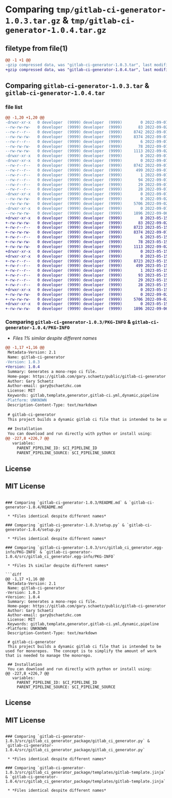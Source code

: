 # Comparing `tmp/gitlab-ci-generator-1.0.3.tar.gz` & `tmp/gitlab-ci-generator-1.0.4.tar.gz`

## filetype from file(1)

```diff
@@ -1 +1 @@
-gzip compressed data, was "gitlab-ci-generator-1.0.3.tar", last modified: Wed Sep  7 16:43:48 2022, max compression
+gzip compressed data, was "gitlab-ci-generator-1.0.4.tar", last modified: Mon May 15 17:33:34 2023, max compression
```

## Comparing `gitlab-ci-generator-1.0.3.tar` & `gitlab-ci-generator-1.0.4.tar`

### file list

```diff
@@ -1,20 +1,20 @@
-drwxr-xr-x   0 developer  (9999) developer  (9999)        0 2022-09-07 16:43:48.754757 gitlab-ci-generator-1.0.3/
--rw-rw-rw-   0 developer  (9999) developer  (9999)       83 2022-09-02 17:24:19.000000 gitlab-ci-generator-1.0.3/MANIFEST.in
--rw-r--r--   0 developer  (9999) developer  (9999)     8742 2022-09-07 16:43:48.754757 gitlab-ci-generator-1.0.3/PKG-INFO
--rw-rw-rw-   0 developer  (9999) developer  (9999)     8374 2022-09-07 16:43:31.000000 gitlab-ci-generator-1.0.3/README.md
--rw-r--r--   0 developer  (9999) developer  (9999)        6 2022-09-07 16:43:48.000000 gitlab-ci-generator-1.0.3/VERSION.txt
--rw-rw-rw-   0 developer  (9999) developer  (9999)       78 2022-09-07 16:43:48.754757 gitlab-ci-generator-1.0.3/setup.cfg
--rw-rw-rw-   0 developer  (9999) developer  (9999)     1113 2022-09-02 17:24:19.000000 gitlab-ci-generator-1.0.3/setup.py
-drwxr-xr-x   0 developer  (9999) developer  (9999)        0 2022-09-07 16:43:48.754757 gitlab-ci-generator-1.0.3/src/
-drwxr-xr-x   0 developer  (9999) developer  (9999)        0 2022-09-07 16:43:48.754757 gitlab-ci-generator-1.0.3/src/gitlab_ci_generator.egg-info/
--rw-r--r--   0 developer  (9999) developer  (9999)     8742 2022-09-07 16:43:48.000000 gitlab-ci-generator-1.0.3/src/gitlab_ci_generator.egg-info/PKG-INFO
--rw-r--r--   0 developer  (9999) developer  (9999)      499 2022-09-07 16:43:48.000000 gitlab-ci-generator-1.0.3/src/gitlab_ci_generator.egg-info/SOURCES.txt
--rw-r--r--   0 developer  (9999) developer  (9999)        1 2022-09-07 16:43:48.000000 gitlab-ci-generator-1.0.3/src/gitlab_ci_generator.egg-info/dependency_links.txt
--rw-r--r--   0 developer  (9999) developer  (9999)       94 2022-09-07 16:43:48.000000 gitlab-ci-generator-1.0.3/src/gitlab_ci_generator.egg-info/entry_points.txt
--rw-r--r--   0 developer  (9999) developer  (9999)       29 2022-09-07 16:43:48.000000 gitlab-ci-generator-1.0.3/src/gitlab_ci_generator.egg-info/requires.txt
--rw-r--r--   0 developer  (9999) developer  (9999)       28 2022-09-07 16:43:48.000000 gitlab-ci-generator-1.0.3/src/gitlab_ci_generator.egg-info/top_level.txt
-drwxr-xr-x   0 developer  (9999) developer  (9999)        0 2022-09-07 16:43:48.754757 gitlab-ci-generator-1.0.3/src/gitlab_ci_generator_package/
--rw-rw-rw-   0 developer  (9999) developer  (9999)        0 2022-09-02 17:24:19.000000 gitlab-ci-generator-1.0.3/src/gitlab_ci_generator_package/__init__.py
--rw-rw-rw-   0 developer  (9999) developer  (9999)     5706 2022-09-02 17:24:19.000000 gitlab-ci-generator-1.0.3/src/gitlab_ci_generator_package/gitlab_ci_generator.py
-drwxr-xr-x   0 developer  (9999) developer  (9999)        0 2022-09-07 16:43:48.754757 gitlab-ci-generator-1.0.3/src/gitlab_ci_generator_package/templates/
--rw-rw-rw-   0 developer  (9999) developer  (9999)     1896 2022-09-06 14:08:49.000000 gitlab-ci-generator-1.0.3/src/gitlab_ci_generator_package/templates/gitlab-template.jinja
+drwxr-xr-x   0 developer  (9999) developer  (9999)        0 2023-05-15 17:33:34.066469 gitlab-ci-generator-1.0.4/
+-rw-rw-rw-   0 developer  (9999) developer  (9999)       83 2022-09-02 17:24:19.000000 gitlab-ci-generator-1.0.4/MANIFEST.in
+-rw-r--r--   0 developer  (9999) developer  (9999)     8723 2023-05-15 17:33:34.066469 gitlab-ci-generator-1.0.4/PKG-INFO
+-rw-rw-rw-   0 developer  (9999) developer  (9999)     8374 2022-09-07 16:43:31.000000 gitlab-ci-generator-1.0.4/README.md
+-rw-r--r--   0 developer  (9999) developer  (9999)        6 2023-05-15 17:33:33.000000 gitlab-ci-generator-1.0.4/VERSION.txt
+-rw-rw-rw-   0 developer  (9999) developer  (9999)       78 2023-05-15 17:33:34.066469 gitlab-ci-generator-1.0.4/setup.cfg
+-rw-rw-rw-   0 developer  (9999) developer  (9999)     1113 2022-09-02 17:24:19.000000 gitlab-ci-generator-1.0.4/setup.py
+drwxr-xr-x   0 developer  (9999) developer  (9999)        0 2023-05-15 17:33:34.066469 gitlab-ci-generator-1.0.4/src/
+drwxr-xr-x   0 developer  (9999) developer  (9999)        0 2023-05-15 17:33:34.066469 gitlab-ci-generator-1.0.4/src/gitlab_ci_generator.egg-info/
+-rw-r--r--   0 developer  (9999) developer  (9999)     8723 2023-05-15 17:33:34.000000 gitlab-ci-generator-1.0.4/src/gitlab_ci_generator.egg-info/PKG-INFO
+-rw-r--r--   0 developer  (9999) developer  (9999)      499 2023-05-15 17:33:34.000000 gitlab-ci-generator-1.0.4/src/gitlab_ci_generator.egg-info/SOURCES.txt
+-rw-r--r--   0 developer  (9999) developer  (9999)        1 2023-05-15 17:33:34.000000 gitlab-ci-generator-1.0.4/src/gitlab_ci_generator.egg-info/dependency_links.txt
+-rw-r--r--   0 developer  (9999) developer  (9999)       93 2023-05-15 17:33:34.000000 gitlab-ci-generator-1.0.4/src/gitlab_ci_generator.egg-info/entry_points.txt
+-rw-r--r--   0 developer  (9999) developer  (9999)       29 2023-05-15 17:33:34.000000 gitlab-ci-generator-1.0.4/src/gitlab_ci_generator.egg-info/requires.txt
+-rw-r--r--   0 developer  (9999) developer  (9999)       28 2023-05-15 17:33:34.000000 gitlab-ci-generator-1.0.4/src/gitlab_ci_generator.egg-info/top_level.txt
+drwxr-xr-x   0 developer  (9999) developer  (9999)        0 2023-05-15 17:33:34.066469 gitlab-ci-generator-1.0.4/src/gitlab_ci_generator_package/
+-rw-rw-rw-   0 developer  (9999) developer  (9999)        0 2022-09-02 17:24:19.000000 gitlab-ci-generator-1.0.4/src/gitlab_ci_generator_package/__init__.py
+-rw-rw-rw-   0 developer  (9999) developer  (9999)     5706 2022-09-02 17:24:19.000000 gitlab-ci-generator-1.0.4/src/gitlab_ci_generator_package/gitlab_ci_generator.py
+drwxr-xr-x   0 developer  (9999) developer  (9999)        0 2023-05-15 17:33:34.066469 gitlab-ci-generator-1.0.4/src/gitlab_ci_generator_package/templates/
+-rw-rw-rw-   0 developer  (9999) developer  (9999)     1896 2022-09-06 14:08:49.000000 gitlab-ci-generator-1.0.4/src/gitlab_ci_generator_package/templates/gitlab-template.jinja
```

### Comparing `gitlab-ci-generator-1.0.3/PKG-INFO` & `gitlab-ci-generator-1.0.4/PKG-INFO`

 * *Files 1% similar despite different names*

```diff
@@ -1,17 +1,16 @@
 Metadata-Version: 2.1
 Name: gitlab-ci-generator
-Version: 1.0.3
+Version: 1.0.4
 Summary: Generates a mono-repo ci file.
 Home-page: https://gitlab.com/gary.schaetz/public/gitlab-ci-generator
 Author: Gary Schaetz
 Author-email: gary@schaetzkc.com
 License: MIT
 Keywords: gitlab,template,generator,gitlab-ci.yml,dynamic,pipeline
-Platform: UNKNOWN
 Description-Content-Type: text/markdown
 
 # gitlab-ci-generator
 This project builds a dynamic gitlab ci file that is intended to be used for monorepos.  The concept is to simplify the amount of work that is needed to manage the monorepo.
 
 ## Installation
 You can download and run directly with python or install using:
@@ -227,8 +226,7 @@
   variables:
     PARENT_PIPELINE_ID: $CI_PIPELINE_ID
     PARENT_PIPELINE_SOURCE: $CI_PIPELINE_SOURCE
 ```
 
 ## License
 MIT License
-
```

### Comparing `gitlab-ci-generator-1.0.3/README.md` & `gitlab-ci-generator-1.0.4/README.md`

 * *Files identical despite different names*

### Comparing `gitlab-ci-generator-1.0.3/setup.py` & `gitlab-ci-generator-1.0.4/setup.py`

 * *Files identical despite different names*

### Comparing `gitlab-ci-generator-1.0.3/src/gitlab_ci_generator.egg-info/PKG-INFO` & `gitlab-ci-generator-1.0.4/src/gitlab_ci_generator.egg-info/PKG-INFO`

 * *Files 1% similar despite different names*

```diff
@@ -1,17 +1,16 @@
 Metadata-Version: 2.1
 Name: gitlab-ci-generator
-Version: 1.0.3
+Version: 1.0.4
 Summary: Generates a mono-repo ci file.
 Home-page: https://gitlab.com/gary.schaetz/public/gitlab-ci-generator
 Author: Gary Schaetz
 Author-email: gary@schaetzkc.com
 License: MIT
 Keywords: gitlab,template,generator,gitlab-ci.yml,dynamic,pipeline
-Platform: UNKNOWN
 Description-Content-Type: text/markdown
 
 # gitlab-ci-generator
 This project builds a dynamic gitlab ci file that is intended to be used for monorepos.  The concept is to simplify the amount of work that is needed to manage the monorepo.
 
 ## Installation
 You can download and run directly with python or install using:
@@ -227,8 +226,7 @@
   variables:
     PARENT_PIPELINE_ID: $CI_PIPELINE_ID
     PARENT_PIPELINE_SOURCE: $CI_PIPELINE_SOURCE
 ```
 
 ## License
 MIT License
-
```

### Comparing `gitlab-ci-generator-1.0.3/src/gitlab_ci_generator_package/gitlab_ci_generator.py` & `gitlab-ci-generator-1.0.4/src/gitlab_ci_generator_package/gitlab_ci_generator.py`

 * *Files identical despite different names*

### Comparing `gitlab-ci-generator-1.0.3/src/gitlab_ci_generator_package/templates/gitlab-template.jinja` & `gitlab-ci-generator-1.0.4/src/gitlab_ci_generator_package/templates/gitlab-template.jinja`

 * *Files identical despite different names*

